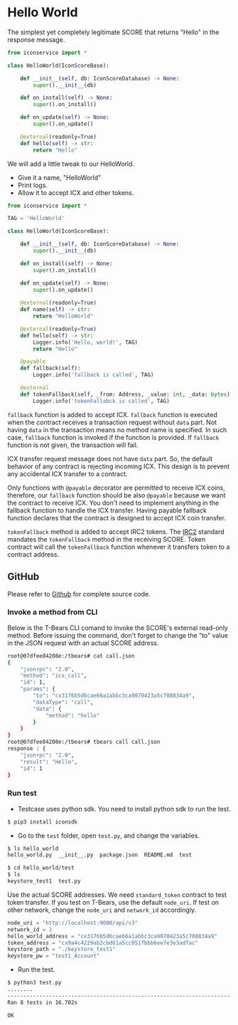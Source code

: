 # Hello World

The simplest yet completely legitimate SCORE that returns "Hello" in the response message. 

```python
from iconservice import *

class HelloWorld(IconScoreBase):

    def __init__(self, db: IconScoreDatabase) -> None:
        super().__init__(db)

    def on_install(self) -> None:
        super().on_install()

    def on_update(self) -> None:
        super().on_update()

    @external(readonly=True)
    def hello(self) -> str:
        return "Hello"
```

 

We will add a little tweak to our HelloWorld.  

- Give it a name, "HelloWorld"
- Print logs. 
- Allow it to accept ICX and other tokens.

```python
from iconservice import *

TAG = 'HelloWorld'

class HelloWorld(IconScoreBase):

    def __init__(self, db: IconScoreDatabase) -> None:
        super().__init__(db)

    def on_install(self) -> None:
        super().on_install()

    def on_update(self) -> None:
        super().on_update()
    
    @external(readonly=True)
    def name(self) -> str:
        return "HelloWorld"

    @external(readonly=True)
    def hello(self) -> str:
        Logger.info('Hello, world!', TAG)
        return "Hello"

    @payable
    def fallback(self):
        Logger.info('fallback is called', TAG)

    @external
    def tokenFallback(self, _from: Address, _value: int, _data: bytes):
        Logger.info('tokenFallabck is called', TAG)
```

`fallback` function is added to accept ICX. `fallback` function is executed when the contract receives a transaction request without `data` part. Not having `data` in the transaction means no method name is specified. In such case, `fallback` function is invoked if the function is provided. If `fallback` function is not given, the transaction will fail. 

ICX transfer request message does not have `data` part. So, the default behavior of any contract is rejecting incoming ICX. This design is to prevent any accidental ICX transfer to a contract. 

Only functions with `@payable` decorator are permitted to receive ICX coins, therefore, our `fallback` function should be also  `@payable` because we want the contract to receive ICX.  You don't need to implement anything in the fallback function to handle the ICX transfer. Having payable fallback function declares that the contract is designed to accept ICX coin transfer. 

`tokenFallback` method is added to accept IRC2 tokens. The [IRC2](https://github.com/icon-project/IIPs/blob/master/IIPS/iip-2.md#token-fallback) standard mandates the `tokenFallback` method in the receiving SCORE.  Token contract will call the `tokenFallback` function whenever it transfers  token to a contract address.



## GitHub

Please refer to [Github](https://github.com/icon-project/samples/) for complete source code.

### Invoke a method from CLI

Below is the T-Bears CLI comand to invoke the SCORE's external read-only method. Before issuing the command, don't forget to change the "to" value in the JSON request with an actual SCORE address. 

```bash
root@07dfee84208e:/tbears# cat call.json 
{
    "jsonrpc": "2.0",
    "method": "icx_call",
    "id": 1,
    "params": {
        "to": "cx3176b5d6cae66a1abbc3ca9070423a5c708834a9", 
        "dataType": "call",
        "data": {
            "method": "hello"
        }
    }
}
root@07dfee84208e:/tbears# tbears call call.json 
response : {
    "jsonrpc": "2.0",
    "result": "Hello",
    "id": 1
}
```

### Run test

- Testcase uses python sdk. You need to install python sdk to run the test.

```bash
$ pip3 install iconsdk
```

- Go to the `test` folder, open `test.py`, and change the variables.

```bash
$ ls hello_world
hello_world.py  __init__.py  package.json  README.md  test

$ cd hello_world/test
$ ls 
keystore_test1	test.py
```

Use the actual SCORE addresses. We need `standard_token` contract to test token transfer. If you test on T-Bears, use the default `node_uri`. If test on other network, change the `node_uri` and `network_id` accordingly. 


```python
node_uri = "http://localhost:9000/api/v3"
network_id = 3
hello_world_address = "cx3176b5d6cae66a1abbc3ca9070423a5c708834a9"
token_address = "cx9a4c4229ab2cbd61a5cc051fbbb6ee7e3e3adfac"
keystore_path = "./keystore_test1"
keystore_pw = "test1_Account"
```

- Run the test.

```bash
$ python3 test.py
........
----------------------------------------------------------------------
Ran 8 tests in 16.702s

OK
```
